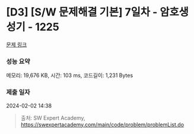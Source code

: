 # [D3] [S/W 문제해결 기본] 7일차 - 암호생성기 - 1225 

[문제 링크](https://swexpertacademy.com/main/code/problem/problemDetail.do?contestProbId=AV14uWl6AF0CFAYD) 

### 성능 요약

메모리: 19,676 KB, 시간: 103 ms, 코드길이: 1,231 Bytes

### 제출 일자

2024-02-02 14:38



> 출처: SW Expert Academy, https://swexpertacademy.com/main/code/problem/problemList.do